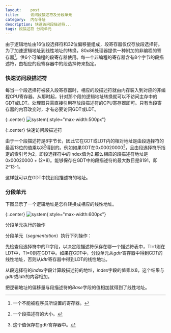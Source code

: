 ```yaml
---
layout:    post
title:     访问段描述符及分段单元
category:  内存寻址
description: 快速访问段描述符...
tags: 段描述符 分段单元
---
```

由于逻辑地址由16位段选择符和32位偏移量组成，段寄存器仅仅存放段选择符。为了加速逻辑地址到线性地址的转换，80x86处理器提供一种附加的非编程的寄存器[^1]，供6个可编程的段寄存器使用。每一个非编程的寄存器含有8个字节的段描述符，由相应的段寄存器中的段选择符来指定。

[^1]: 一个不能被程序员所设置的寄存器。

### 快速访问段描述符 ####

每当一个段选择符被装入段寄存器时，相应的段描述符就由内存装入到对应的非编程CPU寄存器。从那时起，针对那个段的逻辑地址转换就可以不访问主存中的GDT或LDT。处理器只需直接引用存放段描述符的CPU寄存器即可。只有当段寄存器的内容改变时，才有必要访问GDT或LDT。

{:.center}
![system](/blog/images/visit_segment.png){:style="max-width:500px"}

{:.center}
快速访问段描述符

由于一个段描述符是8字节长，因此它在GDT或LDT内的相对地址是由段选择符的最高13位的值乘以8[^3]得到的。例如如果GDT在0x00020000[^2]，且由段选择符所指定的索引号为2，即段选择符中的index值为2.那么相应的段描述符地址是0x00020000 + (2*8)。能够保存在GDT中的段描述符的最大数目是8191，即2^13-1。

[^2]: 这个值保存在gdtr寄存器中。

[^3]: 一个段描述符的大小。

这样就可以在GDT中找到段描述符的地址。

### 分段单元 ###

下图显示了一个逻辑地址是怎样转换成相应的线性地址。

{:.center}
![system](/blog/images/segmentation.png){:style="max-width:600px"}

分段单元执行的操作

分段单元（*segmentation*）执行下列操作：

先检查段选择符中的TI字段，以决定段描述符保存在哪一个描述符表中，TI=1则在LDT中，TI=0则在GDT中。如果在GDT中，分段单元从*gdtr*寄存器中得到GDT的线性地址，否则从*ldtr*寄存器中得到LDT的线性地址。

从段选择符的*index*字段计算段描述符的地址，*index*字段的值乘以8，这个结果与*gdtr*或*ldtr*的内容相加。

把逻辑地址的偏移量与段描述符的*Base*字段的值相加就得到了线性地址。